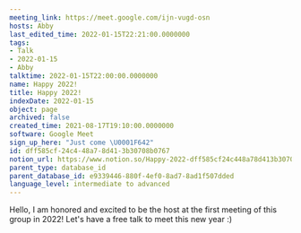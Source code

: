 ```yaml
---
meeting_link: https://meet.google.com/ijn-vugd-osn
hosts: Abby
last_edited_time: 2022-01-15T22:21:00.0000000
tags:
- Talk
- 2022-01-15
- Abby
talktime: 2022-01-15T22:00:00.0000000
name: Happy 2022!
title: Happy 2022!
indexDate: 2022-01-15
object: page
archived: false
created_time: 2021-08-17T19:10:00.0000000
software: Google Meet
sign_up_here: "Just come \U0001F642"
id: dff585cf-24c4-48a7-8d41-3b30708b0767
notion_url: https://www.notion.so/Happy-2022-dff585cf24c448a78d413b30708b0767
parent_type: database_id
parent_database_id: e9339446-880f-4ef0-8ad7-8ad1f507dded
language_level: intermediate to advanced
---
```


Hello, I am honored and excited to be the host at the first meeting of this group in 2022! Let's have a free talk to meet this new year :)






